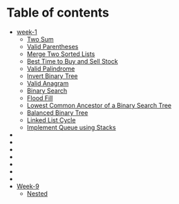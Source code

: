 # Table of contents

* [week-1](README.md)
  * [Two Sum](readme/two-sum.md)
  * [Valid Parentheses](week-1/valid-parentheses.md)
  * [Merge Two Sorted Lists](week-1/merge-two-sorted-lists.md)
  * [Best Time to Buy and Sell Stock](week-1/best-time-to-buy-and-sell-stock.md)
  * [Valid Palindrome](week-1/valid-palindrome.md)
  * [Invert Binary Tree](week-1/invert-binary-tree.md)
  * [Valid Anagram](week-1/valid-anagram.md)
  * [Binary Search](week-1/binary-search.md)
  * [Flood Fill](week-1/flood-fill.md)
  * [Lowest Common Ancestor of a Binary Search Tree](week-1/lowest-common-ancestor-of-a-binary-search-tree.md)
  * [Balanced Binary Tree](week-1/balanced-binary-tree.md)
  * [Linked List Cycle](week-1/linked-list-cycle.md)
  * [Implement Queue using Stacks](week-1/implement-queue-using-stacks.md)
*
*
*
*
*
*
*
* [Week-9](week-9/README.md)
  * [Nested](week-9/nested.md)
